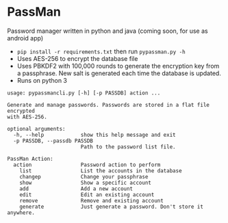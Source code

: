 # PassMan
Password manager written in python and java (coming soon, for use as android app)

 - `pip install -r requirements.txt` then run `pypassman.py -h`
 - Uses AES-256 to encrypt the database file
 - Uses PBKDF2 with 100,000 rounds to generate the encryption key from a passphrase. New salt is generated each time the database is updated.
 - Runs on python 3
```
usage: pypassmancli.py [-h] [-p PASSDB] action ...

Generate and manage passwords. Passwords are stored in a flat file encrypted
with AES-256.

optional arguments:
  -h, --help            show this help message and exit
  -p PASSDB, --passdb PASSDB
                        Path to the password list file.

PassMan Action:
  action                Password action to perform
    list                List the accounts in the database
    changep             Change your passphrase
    show                Show a specific account
    add                 Add a new account
    edit                Edit an existing account
    remove              Remove and existing account
    generate            Just generate a password. Don't store it anywhere.
```
